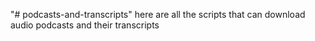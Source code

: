 "# podcasts-and-transcripts" 
here are all the scripts that can download audio podcasts and their transcripts
